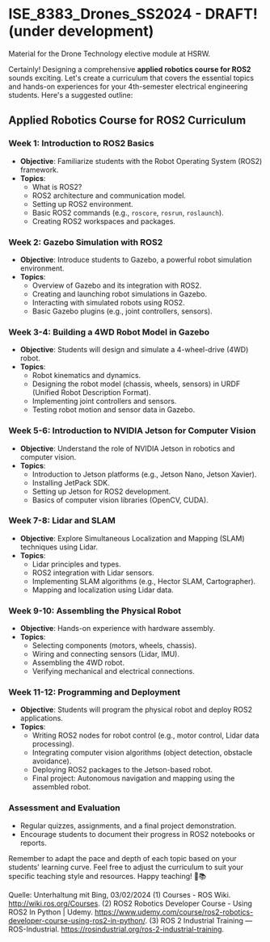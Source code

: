 # ISE_8383_Drones_SS2024 - DRAFT! (under development)
Material for the Drone Technology elective module at HSRW.

Certainly! Designing a comprehensive **applied robotics course for ROS2** sounds exciting. Let's create a curriculum that covers the essential topics and hands-on experiences for your 4th-semester electrical engineering students. Here's a suggested outline:

## **Applied Robotics Course for ROS2 Curriculum**

### **Week 1: Introduction to ROS2 Basics**
- **Objective**: Familiarize students with the Robot Operating System (ROS2) framework.
- **Topics**:
    - What is ROS2?
    - ROS2 architecture and communication model.
    - Setting up ROS2 environment.
    - Basic ROS2 commands (e.g., `roscore`, `rosrun`, `roslaunch`).
    - Creating ROS2 workspaces and packages.

### **Week 2: Gazebo Simulation with ROS2**
- **Objective**: Introduce students to Gazebo, a powerful robot simulation environment.
- **Topics**:
    - Overview of Gazebo and its integration with ROS2.
    - Creating and launching robot simulations in Gazebo.
    - Interacting with simulated robots using ROS2.
    - Basic Gazebo plugins (e.g., joint controllers, sensors).

### **Week 3-4: Building a 4WD Robot Model in Gazebo**
- **Objective**: Students will design and simulate a 4-wheel-drive (4WD) robot.
- **Topics**:
    - Robot kinematics and dynamics.
    - Designing the robot model (chassis, wheels, sensors) in URDF (Unified Robot Description Format).
    - Implementing joint controllers and sensors.
    - Testing robot motion and sensor data in Gazebo.

### **Week 5-6: Introduction to NVIDIA Jetson for Computer Vision**
- **Objective**: Understand the role of NVIDIA Jetson in robotics and computer vision.
- **Topics**:
    - Introduction to Jetson platforms (e.g., Jetson Nano, Jetson Xavier).
    - Installing JetPack SDK.
    - Setting up Jetson for ROS2 development.
    - Basics of computer vision libraries (OpenCV, CUDA).

### **Week 7-8: Lidar and SLAM**
- **Objective**: Explore Simultaneous Localization and Mapping (SLAM) techniques using Lidar.
- **Topics**:
    - Lidar principles and types.
    - ROS2 integration with Lidar sensors.
    - Implementing SLAM algorithms (e.g., Hector SLAM, Cartographer).
    - Mapping and localization using Lidar data.

### **Week 9-10: Assembling the Physical Robot**
- **Objective**: Hands-on experience with hardware assembly.
- **Topics**:
    - Selecting components (motors, wheels, chassis).
    - Wiring and connecting sensors (Lidar, IMU).
    - Assembling the 4WD robot.
    - Verifying mechanical and electrical connections.

### **Week 11-12: Programming and Deployment**
- **Objective**: Students will program the physical robot and deploy ROS2 applications.
- **Topics**:
    - Writing ROS2 nodes for robot control (e.g., motor control, Lidar data processing).
    - Integrating computer vision algorithms (object detection, obstacle avoidance).
    - Deploying ROS2 packages to the Jetson-based robot.
    - Final project: Autonomous navigation and mapping using the assembled robot.

### **Assessment and Evaluation**
- Regular quizzes, assignments, and a final project demonstration.
- Encourage students to document their progress in ROS2 notebooks or reports.

Remember to adapt the pace and depth of each topic based on your students' learning curve. Feel free to adjust the curriculum to suit your specific teaching style and resources. Happy teaching! 🤖📚

Quelle: Unterhaltung mit Bing, 03/02/2024
(1) Courses - ROS Wiki. http://wiki.ros.org/Courses.
(2) ROS2 Robotics Developer Course - Using ROS2 In Python | Udemy. https://www.udemy.com/course/ros2-robotics-developer-course-using-ros2-in-python/.
(3) ROS 2 Industrial Training — ROS-Industrial. https://rosindustrial.org/ros-2-industrial-training.
